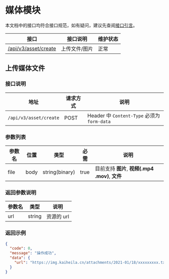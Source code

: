 # 媒体模块

本文档中的接口均符合接口规范，如有疑问，建议先查阅[接口引言](https://developer.kookapp.cn/reference)。

| 接口                                   | 接口说明      | 维护状态 |
| -------------------------------------- | ------------- | -------- |
| [/api/v3/asset/create](#上传媒体文件) | 上传文件/图片 | 正常     |

## 上传媒体文件

### 接口说明

| 地址                   | 请求方式 | 说明                                        |
| ---------------------- | -------- | ------------------------------------------- |
| `/api/v3/asset/create` | POST     | Header 中 `Content-Type` 必须为 `form-data` |

### 参数列表

| 参数名 | 位置 | 类型           | 必需  | 说明                                             |
| ------ | ---- | -------------- | ----- | ------------------------------------------------ |
| file   | body | string(binary) | true | 目前支持 **图片**, **视频(.mp4 .mov)**, **文件** |

### 返回参数说明

| 参数名 | 类型   | 说明       |
| ------ | ------ | ---------- |
| url    | string | 资源的 url |

### 返回示例

```json
{
  "code": 0,
  "message": "操作成功",
  "data": {
    "url": "https://img.kaiheila.cn/attachments/2021-01/18/xxxxxxxxx.txt"
  }
}
```
